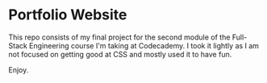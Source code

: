 # Portfolio Website

This repo consists of my final project for the second module of the Full-Stack Engineering course I'm taking at Codecademy. I took it lightly as I am not focused on getting good at CSS and mostly used it to have fun.

Enjoy.
